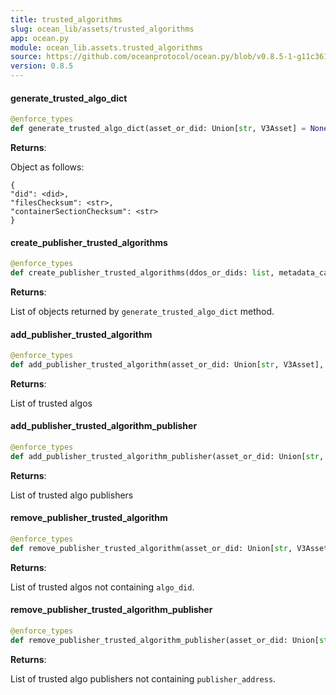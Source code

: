 ```yaml
---
title: trusted_algorithms
slug: ocean_lib/assets/trusted_algorithms
app: ocean.py
module: ocean_lib.assets.trusted_algorithms
source: https://github.com/oceanprotocol/ocean.py/blob/v0.8.5-1-g11c361d/ocean_lib/assets/trusted_algorithms.py
version: 0.8.5
---
```

#### generate\_trusted\_algo\_dict

```python
@enforce_types
def generate_trusted_algo_dict(asset_or_did: Union[str, V3Asset] = None, metadata_cache_uri: Optional[str] = None) -> dict
```

**Returns**:

Object as follows:
```
{
"did": <did>,
"filesChecksum": <str>,
"containerSectionChecksum": <str>
}
```

#### create\_publisher\_trusted\_algorithms

```python
@enforce_types
def create_publisher_trusted_algorithms(ddos_or_dids: list, metadata_cache_uri: str) -> list
```

**Returns**:

List of objects returned by `generate_trusted_algo_dict` method.

#### add\_publisher\_trusted\_algorithm

```python
@enforce_types
def add_publisher_trusted_algorithm(asset_or_did: Union[str, V3Asset], algo_did: str, metadata_cache_uri: str) -> list
```

**Returns**:

List of trusted algos

#### add\_publisher\_trusted\_algorithm\_publisher

```python
@enforce_types
def add_publisher_trusted_algorithm_publisher(asset_or_did: Union[str, V3Asset], publisher_address: str, metadata_cache_uri: str) -> list
```

**Returns**:

List of trusted algo publishers

#### remove\_publisher\_trusted\_algorithm

```python
@enforce_types
def remove_publisher_trusted_algorithm(asset_or_did: Union[str, V3Asset], algo_did: str, metadata_cache_uri: str) -> list
```

**Returns**:

List of trusted algos not containing `algo_did`.

#### remove\_publisher\_trusted\_algorithm\_publisher

```python
@enforce_types
def remove_publisher_trusted_algorithm_publisher(asset_or_did: Union[str, V3Asset], publisher_address: str, metadata_cache_uri: str) -> list
```

**Returns**:

List of trusted algo publishers not containing `publisher_address`.

